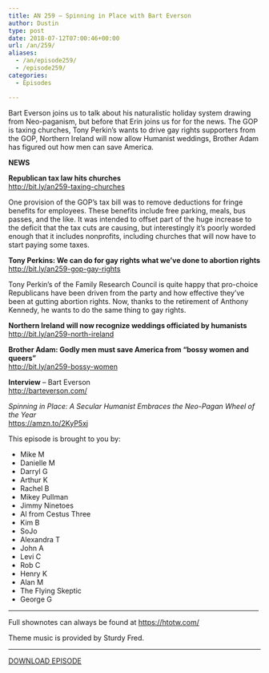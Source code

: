 ```yaml
---
title: AN 259 – Spinning in Place with Bart Everson
author: Dustin
type: post
date: 2018-07-12T07:00:46+00:00
url: /an/259/
aliases:
  - /an/episode259/
  - /episode259/
categories:
  - Episodes

---
```

<div id="buzzsprout-player-10552850"></div><script src="https://www.buzzsprout.com/1983601/10552850-episode-259-spinning-in-place-with-bart-everson.js?container_id=buzzsprout-player-10552850&player=small" type="text/javascript" charset="utf-8"></script>

  
Bart Everson joins us to talk about his naturalistic holiday system drawing from Neo-paganism, but before that Erin joins us for for the news. The GOP is taxing churches, Tony Perkin&#8217;s wants to drive gay rights supporters from the GOP, Northern Ireland will now allow Humanist weddings, Brother Adam has figured out how men can save America.

<!--more-->

**NEWS**

**Republican tax law hits churches**  
<a href="http://bit.ly/an259-taxing-churches" target="_blank" rel="noopener">http://bit.ly/an259-taxing-churches</a>

One provision of the GOP&#8217;s tax bill was to remove deductions for fringe benefits for employees. These benefits include free parking, meals, bus passes, and the like. It was intended to offset part of the huge increase to the deficit that the tax cuts are causing, but interestingly it&#8217;s poorly worded enough that it includes nonprofits, including churches that will now have to start paying some taxes.

**Tony Perkins: We can do for gay rights what we&#8217;ve done to abortion rights**  
<a href="http://bit.ly/an259-gop-gay-rights" target="_blank" rel="noopener">http://bit.ly/an259-gop-gay-rights</a>

Tony Perkin’s of the Family Research Council is quite happy that pro-choice Republicans have been driven from the party and how effective they’ve been at gutting abortion rights. Now, thanks to the retirement of Anthony Kennedy, he wants to do the same thing to gay rights.

**Northern Ireland will now recognize weddings officiated by humanists**  
<a href="http://bit.ly/an259-north-ireland" target="_blank" rel="noopener">http://bit.ly/an259-north-ireland</a>

**Brother Adam: Godly men must save America from “bossy women and queers”**  
<a href="http://bit.ly/an259-bossy-women" target="_blank" rel="noopener">http://bit.ly/an259-bossy-women</a>

**Interview** &#8211; Bart Everson  
<a href="http://barteverson.com/" target="_blank" rel="noopener">http://barteverson.com/</a>

_Spinning in Place: A Secular Humanist Embraces the Neo-Pagan Wheel of the Year_  
<a href="https://amzn.to/2KyP5xj" target="_blank" rel="noopener">https://amzn.to/2KyP5xj</a>

This episode is brought to you by:

* Mike M  
* Danielle M  
* Darryl G  
* Arthur K  
* Rachel B  
* Mikey Pullman  
* Jimmy Ninetoes  
* Al from Cestus Three  
* Kim B  
* SoJo  
* Alexandra T  
* John A  
* Levi C  
* Rob C  
* Henry K  
* Alan M  
* The Flying Skeptic  
* George G

<hr width="500" />

Full shownotes can always be found at <https://htotw.com/>  

Theme music is provided by Sturdy Fred.

<hr width="”500”" />

[DOWNLOAD EPISODE][1]

 [1]: https://dts.podtrac.com/redirect.mp3/cdn.nomads.studio/file/nsp-media/atheist_nomads_259.mp3